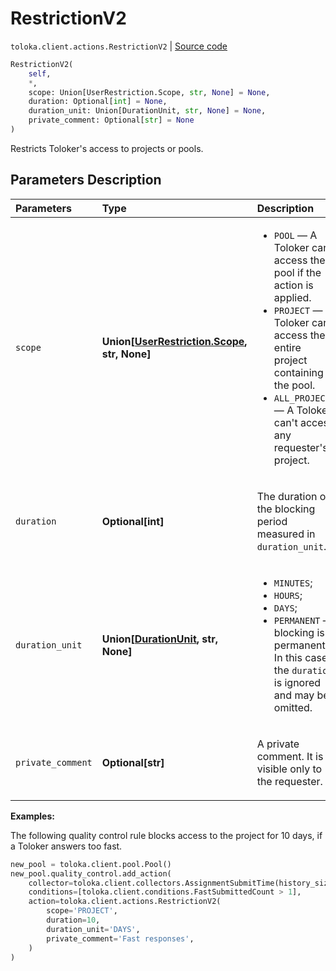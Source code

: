# RestrictionV2
`toloka.client.actions.RestrictionV2` | [Source code](https://github.com/Toloka/toloka-kit/blob/v1.2.1/src/client/actions.py#L70)

```python
RestrictionV2(
    self,
    *,
    scope: Union[UserRestriction.Scope, str, None] = None,
    duration: Optional[int] = None,
    duration_unit: Union[DurationUnit, str, None] = None,
    private_comment: Optional[str] = None
)
```

Restricts Toloker's access to projects or pools.

## Parameters Description

| Parameters | Type | Description |
| :----------| :----| :-----------|
`scope`|**Union\[[UserRestriction.Scope](toloka.client.user_restriction.UserRestriction.Scope.md), str, None\]**|<ul> <li>`POOL` — A Toloker can't access the pool if the action is applied.</li> <li>`PROJECT` — A Toloker can't access the entire project containing the pool.</li> <li>`ALL_PROJECTS` — A Toloker can't access any requester's project.</li> </ul>
`duration`|**Optional\[int\]**|<p>The duration of the blocking period measured in `duration_unit`.</p>
`duration_unit`|**Union\[[DurationUnit](toloka.client.user_restriction.DurationUnit.md), str, None\]**|<ul> <li>`MINUTES`;</li> <li>`HOURS`;</li> <li>`DAYS`;</li> <li>`PERMANENT` — blocking is permanent. In this case the `duration` is ignored and may be omitted.</li> </ul>
`private_comment`|**Optional\[str\]**|<p>A private comment. It is visible only to the requester.</p>

**Examples:**

The following quality control rule blocks access to the project for 10 days, if a Toloker answers too fast.

```python
new_pool = toloka.client.pool.Pool()
new_pool.quality_control.add_action(
    collector=toloka.client.collectors.AssignmentSubmitTime(history_size=5, fast_submit_threshold_seconds=20),
    conditions=[toloka.client.conditions.FastSubmittedCount > 1],
    action=toloka.client.actions.RestrictionV2(
        scope='PROJECT',
        duration=10,
        duration_unit='DAYS',
        private_comment='Fast responses',
    )
)
```
